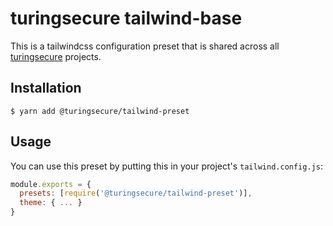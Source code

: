 # turingsecure tailwind-base

This is a tailwindcss configuration preset that is shared across all [turingsecure](https://turingsecure.com) projects.

## Installation

```shell
$ yarn add @turingsecure/tailwind-preset
```

## Usage

You can use this preset by putting this in your project's `tailwind.config.js`:

```js
module.exports = {
  presets: [require('@turingsecure/tailwind-preset')],
  theme: { ... }
}
```
